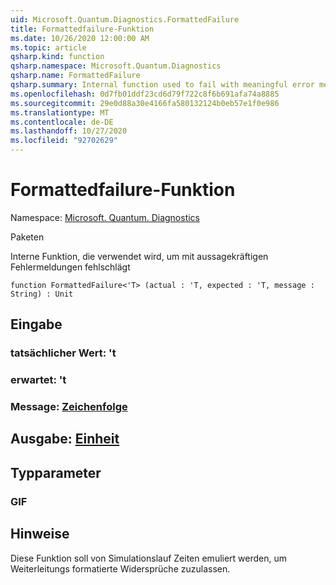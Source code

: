 ```yaml
---
uid: Microsoft.Quantum.Diagnostics.FormattedFailure
title: Formattedfailure-Funktion
ms.date: 10/26/2020 12:00:00 AM
ms.topic: article
qsharp.kind: function
qsharp.namespace: Microsoft.Quantum.Diagnostics
qsharp.name: FormattedFailure
qsharp.summary: Internal function used to fail with meaningful error messages.
ms.openlocfilehash: 0d7fb01ddf23cd6d79f722c8f6b691afa74a8885
ms.sourcegitcommit: 29e0d88a30e4166fa580132124b0eb57e1f0e986
ms.translationtype: MT
ms.contentlocale: de-DE
ms.lasthandoff: 10/27/2020
ms.locfileid: "92702629"
---
```

# <a name="formattedfailure-function"></a>Formattedfailure-Funktion

Namespace: [Microsoft. Quantum. Diagnostics](xref:Microsoft.Quantum.Diagnostics)

Paketen [](https://nuget.org/packages/)


Interne Funktion, die verwendet wird, um mit aussagekräftigen Fehlermeldungen fehlschlägt

```qsharp
function FormattedFailure<'T> (actual : 'T, expected : 'T, message : String) : Unit
```


## <a name="input"></a>Eingabe

### <a name="actual--t"></a>tatsächlicher Wert: 't




### <a name="expected--t"></a>erwartet: 't




### <a name="message--string"></a>Message: [Zeichenfolge](xref:microsoft.quantum.lang-ref.string)





## <a name="output--unit"></a>Ausgabe: [Einheit](xref:microsoft.quantum.lang-ref.unit)



## <a name="type-parameters"></a>Typparameter

### <a name="t"></a>GIF



## <a name="remarks"></a>Hinweise

Diese Funktion soll von Simulationslauf Zeiten emuliert werden, um Weiterleitungs formatierte Widersprüche zuzulassen.